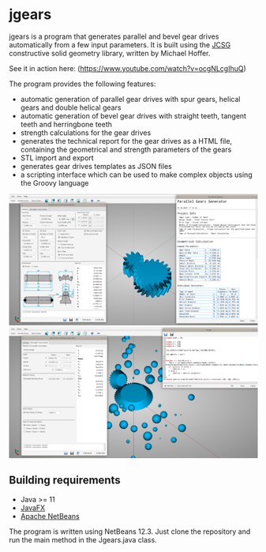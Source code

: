 jgears
=======

jgears is a program that generates parallel and bevel gear drives automatically from a few input parameters. It is built using the 
[JCSG](https://github.com/miho/JCSG) constructive solid geometry library, written by Michael Hoffer. 

See it in action here: (https://www.youtube.com/watch?v=ocgNLcgIhuQ)

The program provides the following features:
- automatic generation of parallel gear drives with spur gears, helical gears and double helical gears
- automatic generation of bevel gear drives with straight teeth, tangent teeth and herringbone teeth
- strength calculations for the gear drives
- generates the technical report for the gear drives as a HTML file, containing the geometrical and strength parameters of the gears
- STL import and export
- generates gear drives templates as JSON files
- a scripting interface which can be used to make complex objects using the Groovy language

![](/screenshots/jgears.png)
![](/screenshots/jgears2.png)
## Building requirements

- Java >= 11
- [JavaFX](https://openjfx.io/)
- [Apache NetBeans](https://netbeans.apache.org/)

The program is written using NetBeans 12.3. Just clone the repository and run the main method in the Jgears.java class.
